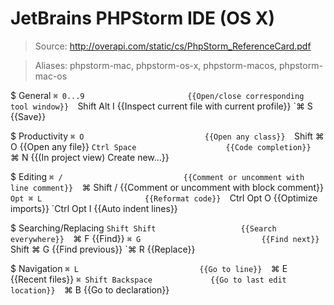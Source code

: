 # JetBrains PHPStorm IDE (OS X)

> Source: http://overapi.com/static/cs/PhpStorm_ReferenceCard.pdf

> Aliases: phpstorm-mac, phpstorm-os-x, phpstorm-macos, phpstorm-mac-os

$ General
    `⌘ 0...9                       {{Open/close corresponding tool window}} 
    `Shift Alt I                   {{Inspect current file with current profile}} 
    `⌘ S                           {{Save}} 

$ Productivity
    `⌘ O                           {{Open any class}} 
    `Shift ⌘ O                     {{Open any file}} 
    `Ctrl Space                    {{Code completion}} 
    `⌘ N                           {{(In project view) Create new...}} 

$ Editing
    `⌘ /                           {{Comment or uncomment with line comment}} 
    `⌘ Shift /                     {{Comment or uncomment with block comment}} 
    `Opt ⌘ L                       {{Reformat code}} 
    `Ctrl Opt O                    {{Optimize imports}} 
    `Ctrl Opt I                    {{Auto indent lines}} 

$ Searching/Replacing
    `Shift Shift                   {{Search everywhere}} 
    `⌘ F                           {{Find}} 
    `⌘ G                           {{Find next}} 
    `Shift ⌘ G                     {{Find previous}} 
    `⌘ R                           {{Replace}} 

$ Navigation
    `⌘ L                           {{Go to line}} 
    `⌘ E                           {{Recent files}} 
    `⌘ Shift Backspace             {{Go to last edit location}} 
    `⌘ B                           {{Go to declaration}} 

